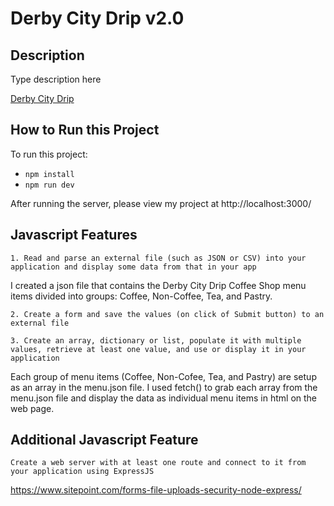 # Derby City Drip v2.0
## Description
Type description here

[Derby City Drip](https://github.com/istarlet/derby_city_drip)

## How to Run this Project

To run this project:

- `npm install` 
- `npm run dev` 

After running the server, please view my project at http://localhost:3000/

## Javascript Features
`1. Read and parse an external file (such as JSON or CSV) into your application and display some data from that in your app`

I created a json file that contains the Derby City Drip Coffee Shop menu items divided into groups: Coffee, Non-Coffee, Tea, and Pastry.

`2. Create a form and save the values (on click of Submit button) to an external file`
 
`3. Create an array, dictionary or list, populate it with multiple values, retrieve at least one value, and use or display it in your application`

Each group of menu items (Coffee, Non-Cofee, Tea, and Pastry) are setup as an array in the menu.json file. I used fetch() to grab each array from the menu.json file and display the data as individual menu items in html on the web page. 

## Additional Javascript Feature
`Create a web server with at least one route and connect to it from your application using ExpressJS`

https://www.sitepoint.com/forms-file-uploads-security-node-express/
